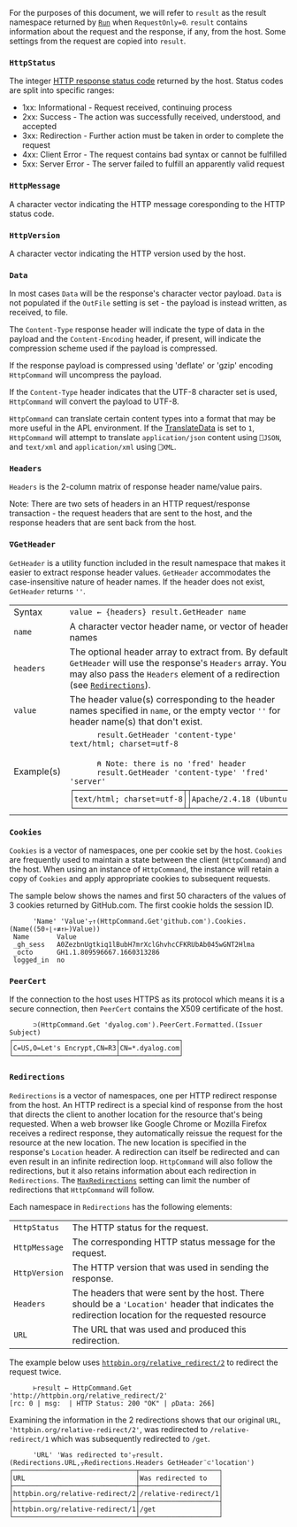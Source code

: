For the purposes of this document, we will refer to `result` as the result namespace returned by [`Run`](./instance-methods.md#run) when `RequestOnly=0`. `result` contains information about the request and the response, if any, from the host. Some settings from the request are copied into `result`.

### `HttpStatus`
The integer [HTTP response status code](https://www.iana.org/assignments/http-status-codes/http-status-codes.xhtml) returned by the host. Status codes are split into specific ranges:

* 1xx: Informational - Request received, continuing process
* 2xx: Success - The action was successfully received, understood, and accepted
* 3xx: Redirection - Further action must be taken in order to complete the request
* 4xx: Client Error - The request contains bad syntax or cannot be fulfilled
* 5xx: Server Error - The server failed to fulfill an apparently valid request
### `HttpMessage`
A character vector indicating the HTTP message coresponding to the HTTP status code.   
### `HttpVersion`
A character vector indicating the HTTP version used by the host. 
### `Data`
In most cases `Data` will be the response's character vector payload. `Data` is not populated if the `OutFile` setting is set - the payload is instead written, as received, to file.

The `Content-Type` response header will indicate the type of data in the payload and the `Content-Encoding` header, if present, will indicate the compression scheme used if the payload is compressed.

If the response payload is compressed using 'deflate' or 'gzip' encoding `HttpCommand` will uncompress the payload.

If the `Content-Type` header indicates that the UTF-8 character set is used, `HttpCommand` will convert the payload to UTF-8. 

`HttpCommand` can translate certain content types into a format that may be more useful in the APL environment.  If the [TranslateData](./operational-settings.md#translatedata) is set to `1`, `HttpCommand` will attempt to translate `application/json` content using `⎕JSON`, and  `text/xml` and `application/xml` using `⎕XML`.
### `Headers`
`Headers` is the 2-column matrix of response header name/value pairs.

Note: There are two sets of headers in an HTTP request/response transaction - the request headers that are sent to the host, and the response headers that are sent back from the host.
### `∇GetHeader` 
`GetHeader` is a utility function included in the result namespace that makes it easier to extract response header values. `GetHeader` accommodates the case-insensitive nature of header names. If the header does not exist, `GetHeader` returns `''`.
<table>
<tr><td>Syntax</td>
<td><code>value ← {headers} result.GetHeader name</code></td><td> </tr>
<tr><td><code>name</code></td>
<td>A character vector header name, or vector of header names</td></tr>
<tr><td><code>headers</code></td>
<td>The optional header array to extract from. By default, <code>GetHeader</code> will use the response's <code>Headers</code> array. You may also pass the <code>Headers</code> element of a redirection (see <a href="#redirections"><code>Redirections</code></a>).</td></tr>
<tr><td><code>value</code></td>
<td>The header value(s) corresponding to the header names specified in <code>name</code>, or the empty vector <code>''</code> for header name(s) that don't exist.</td></tr>
<tr><td>Example(s)</td>
<td><code>      result.GetHeader 'content-type'</code><br/>
<code>text/html; charset=utf-8</code><br/><br/>
<code>      ⍝ Note: there is no 'fred' header</code><br/>
<code>      result.GetHeader 'content-type' 'fred' 'server'</code><br/>
<code>┌────────────────────────┬┬──────────────────────┐</code><br/>
<code>│text/html; charset=utf-8││Apache/2.4.18 (Ubuntu)│</code><br/>
<code>└────────────────────────┴┴──────────────────────┘</code><br/>
</td></tr></table>

### `Cookies`
`Cookies` is a vector of namespaces, one per cookie set by the host. `Cookies ` are frequently used to maintain a state between the client (`HttpCommand`) and the host. When using an instance of `HttpCommand`, the instance will retain a copy of `Cookies` and apply appropriate cookies to subsequent requests.

The sample below shows the names and first 50 characters of the values of 3 cookies returned by GitHub.com. The first cookie holds the session ID.
```
      'Name' 'Value'⍪↑(HttpCommand.Get'github.com').Cookies.(Name((50∘⌊∘≢↑⊢)Value))
 Name       Value                                              
 _gh_sess   A0ZezbnUgtkiq1lBubH7mrXclGhvhcCFKRUbAb045wGNT2Hlma 
 _octo      GH1.1.809596667.1660313286                         
 logged_in  no                                                 

```
### `PeerCert`
If the connection to the host uses HTTPS as its protocol which means it is a secure connection, then `PeerCert` contains the X509 certificate of the host.
```
      ⊃(HttpCommand.Get 'dyalog.com').PeerCert.Formatted.(Issuer Subject)
┌──────────────────────────┬───────────────┐
│C=US,O=Let's Encrypt,CN=R3│CN=*.dyalog.com│
└──────────────────────────┴───────────────┘
```
### `Redirections`
`Redirections` is a vector of namespaces, one per HTTP redirect response from the host. An HTTP redirect is a special kind of response from the host that directs the client to another location for the resource that's being requested. When a web browser like Google Chrome or Mozilla Firefox receives a redirect response, they automatically reissue the request for the resource at the new location. The new location is specified in the response's `Location` header.  A redirection can itself be redirected and can even result in an infinite redirection loop. `HttpCommand` will also follow the redirections, but it also retains information about each redirection in `Redirections`. The [`MaxRedirections`](./operational-settings.md#maxredirections) setting can limit the number of redirections that `HttpCommand` will follow.

Each namespace in `Redirections` has the following elements:

<table><tr><td><code>HttpStatus</code></td><td>The HTTP status for the request.</td></tr>
<tr><td><code>HttpMessage</code></td><td>The corresponding HTTP status message for the request.</td></tr>
<tr><td><code>HttpVersion</code></td><td>The HTTP version that was used in sending the response.</td></tr>
<tr><td><code>Headers</code></td><td>The headers that were sent by the host. There should be a <code>'Location'</code> header that indicates the redirection location for the requested resource</td></tr>
<tr><td><code>URL</code></td><td>The URL that was used and produced this redirection.</code></td></tr></table>
The example below uses <code><a href="http://httpbin.org/relative_redirect/2">httpbin.org/relative_redirect/2</a></code> to redirect the request twice.

```
      ⊢result ← HttpCommand.Get 'http://httpbin.org/relative_redirect/2'
[rc: 0 | msg:  | HTTP Status: 200 "OK" | ⍴Data: 266]
```

Examining the information in the 2 redirections shows that our original `URL`, `'httpbin.org/relative-redirect/2'`, was redirected to `/relative-redirect/1` which was subsequently redirected to `/get`.

```
      'URL' 'Was redirected to'⍪result.(Redirections.URL,⍪Redirections.Headers GetHeader¨⊂'location')
┌───────────────────────────────┬────────────────────┐
│URL                            │Was redirected to   │
├───────────────────────────────┼────────────────────┤
│httpbin.org/relative-redirect/2│/relative-redirect/1│
├───────────────────────────────┼────────────────────┤
│httpbin.org/relative-redirect/1│/get                │
└───────────────────────────────┴────────────────────┘
```